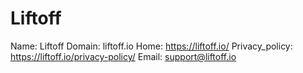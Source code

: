
# Liftoff

Name: Liftoff
Domain: liftoff.io
Home: https://liftoff.io/
Privacy_policy: https://liftoff.io/privacy-policy/
Email: support@liftoff.io
